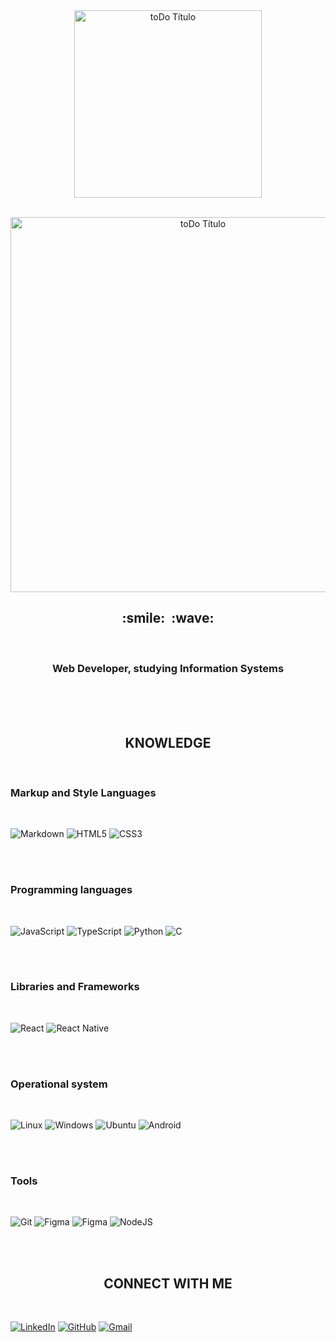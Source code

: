 <p align="center">
  <br>
  <br>
  <img  height="auto" width="300px" alt="toDo Título" src="https://res.cloudinary.com/dxijjbby3/image/upload/v1709081790/curso%20DIO/ihzquacvrmjdsg4dvzzp.png"/> 
</p>

<p align="center">
  <br>
  <img  height="auto" width="600px" alt="toDo Título" src="https://res.cloudinary.com/dxijjbby3/image/upload/v1709082053/3df2904d91b24460f33e248947e93cac_dsfea0.png"/>
  <h2 align="center">:smile:&nbsp; :wave:</h2> 
</p>
<br>

<h3 align="center">
  Web Developer, studying Information Systems  </h3>
<br>
<br>
<br>

<h2 align="center" color="#48oaoa"> KNOWLEDGE </h2>
<br>

<h3>Markup and Style Languages</h3>
<br>

![Markdown](https://img.shields.io/badge/Markdown-000?style=for-the-badge&logo=markdown)  ![HTML5](https://img.shields.io/badge/HTML5-E34F26?style=for-the-badge&logo=html5&logoColor=white)  ![CSS3](https://img.shields.io/badge/CSS3-1572B6?style=for-the-badge&logo=css3&logoColor=white)

<br>
<br>

<h3>Programming languages</h3>
<br>

![JavaScript](https://img.shields.io/badge/JavaScript-F7DF1E?style=for-the-badge&logo=javascript&logoColor=black)  ![TypeScript](https://img.shields.io/badge/TypeScript-007ACC?style=for-the-badge&logo=typescript&logoColor=white)  ![Python](https://img.shields.io/badge/python-3670A0?style=for-the-badge&logo=python&logoColor=ffdd54)  ![C](https://img.shields.io/badge/C-00599C?style=for-the-badge&logo=c&logoColor=white)
 
<br>
<br>

<h3>Libraries and Frameworks</h3>
<br>

![React](https://img.shields.io/badge/React-20232A?style=for-the-badge&logo=react&logoColor=61DAFB) ![React Native](https://img.shields.io/badge/React_Native-20232A?style=for-the-badge&logo=react&logoColor=61DAFB)

<br>
<br>

<h3>Operational system</h3>
<br>

![Linux](https://img.shields.io/badge/Linux-000?style=for-the-badge&logo=linux&logoColor=FCC624)   ![Windows](https://img.shields.io/badge/Windows-000?style=for-the-badge&logo=windows&logoColor=2CA5E0)  ![Ubuntu](https://img.shields.io/badge/Ubuntu-35495E?style=for-the-badge&logo=ubuntu&logoColor=2CA5E0)  ![Android](https://img.shields.io/badge/Android-3DDC84?style=for-the-badge&logo=android&logoColor=white)

<br>
<br>

<h3> Tools </h3>
<br>

![Git](https://img.shields.io/badge/GIT-E44C30?style=for-the-badge&logo=git&logoColor=white)  ![Figma](https://img.shields.io/badge/Figma-696969?style=for-the-badge&logo=figma&logoColor=figma)  ![Figma](https://img.shields.io/badge/Figma-696969?style=for-the-badge&logo=figma&logoColor=figma)  ![NodeJS](https://img.shields.io/badge/node.js-6DA55F?style=for-the-badge&logo=node.js&logoColor=white)

<br>
<br>

<h2 align="center"> CONNECT WITH ME</h2>
<br>

[![LinkedIn](https://img.shields.io/badge/LinkedIn-0077B5?style=for-the-badge&logo=linkedin&logoColor=white)](https://www.linkedin.com/in/larissayasmim/)         [![GitHub](https://img.shields.io/badge/GitHub-100000?style=for-the-badge&logo=github&logoColor=white)](https://github.com/larissayasmim)            [![Gmail](https://img.shields.io/badge/Gmail-333333?style=for-the-badge&logo=gmail&logoColor=red)](mailto:yasmimlarissa09@gmail.com)

<br>


